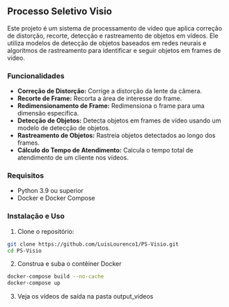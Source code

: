 ## Processo Seletivo Visio

Este projeto é um sistema de processamento de vídeo que aplica correção de distorção, recorte, detecção e rastreamento de objetos em vídeos. Ele utiliza modelos de detecção de objetos baseados em redes neurais e algoritmos de rastreamento para identificar e seguir objetos em frames de vídeo.

### Funcionalidades

* **Correção de Distorção:** Corrige a distorção da lente da câmera.
* **Recorte de Frame:** Recorta a área de interesse do frame.
* **Redimensionamento de Frame:** Redimensiona o frame para uma dimensão específica.
* **Detecção de Objetos:** Detecta objetos em frames de vídeo usando um modelo de detecção de objetos.
* **Rastreamento de Objetos:** Rastreia objetos detectados ao longo dos frames.
* **Cálculo do Tempo de Atendimento:** Calcula o tempo total de atendimento de um cliente nos vídeos.

### Requisitos

* Python 3.9 ou superior
* Docker e Docker Compose

### Instalação e Uso

1. Clone o repositório:
```bash
git clone https://github.com/LuisLourenco1/PS-Visio.git
cd PS-Visio
```

2. Construa e suba o contêiner Docker
```bash
docker-compose build --no-cache
docker-compose up
```

3. Veja os vídeos de saída na pasta output_videos

